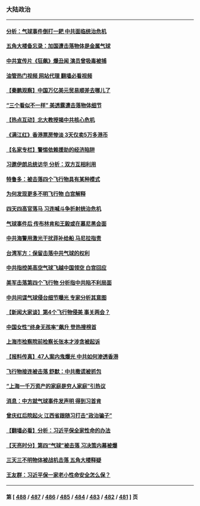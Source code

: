 ### 大陆政治
---
#### [分析：气球事件倒打一耙 中共面临统治危机](../../pages/ncid277/n13929035.md?02141245) 
#### [五角大楼备忘录：加国遭击落物体是金属气球](../../pages/ncid277/n13929225.md?02141245) 
#### [中共宣传片《狂飙》爆丑闻 演员曾吸毒被捕](../../pages/ncid277/n13929227.md?02141245) 
#### [油管热门视频 网站代理 翻墙必看视频](http://138.2.39.72:81/youtube.html?epic-marker?02141245)
#### [【秦鹏观察】中国万亿美元贸易顺差去哪儿了](../../pages/ncid277/n13929231.md?02141245) 
#### [“三个看似不一样” 美透露遭击落物体细节](../../pages/ncid277/n13929144.md?02141245) 
#### [【热点互动】北大教授揭中共核心危机](../../pages/ncid277/n13929201.md?02141245) 
#### [《满江红》香港票房惨淡 3天仅卖5万多港币](../../pages/ncid277/n13929190.md?02141245) 
#### [【名家专栏】警惕依赖援助的经济陷阱](../../pages/ncid277/n13928980.md?02141245) 
#### [习邀伊朗总统访华 分析：双方互相利用](../../pages/ncid277/n13928889.md?02141245) 
#### [特鲁多：被击落四个飞行物具有某种模式](../../pages/ncid277/n13929150.md?02141245) 
#### [为何发现更多不明飞行物 白宫解释](../../pages/ncid277/n13929133.md?02141245) 
#### [四天四高官落马 习连喊斗争折射统治危机](../../pages/ncid277/n13929129.md?02141245) 
#### [气球事件后 传布林肯和王毅或在慕尼黑会面](../../pages/ncid277/n13929115.md?02141245) 
#### [中共海警用激光干扰菲补给船 马尼拉指责](../../pages/ncid277/n13929037.md?02141245) 
#### [台湾军方：保留击落中共气球的权利](../../pages/ncid277/n13929055.md?02141245) 
#### [中共指控美高空气球飞越中国领空 白宫回应](../../pages/ncid277/n13929008.md?02141245) 
#### [美军击落第四个飞行物 分析指中共陷不利局面](../../pages/ncid277/n13929025.md?02141245) 
#### [中共间谍气球侵台细节曝光 专家分析其意图](../../pages/ncid277/n13928906.md?02141245) 
#### [【新闻大家谈】第4个飞行物侵美 事关两会？](../../pages/ncid277/n13928592.md?02141245) 
#### [中国女性“终身无孩率”飙升 登热搜榜首](../../pages/ncid277/n13928873.md?02141245) 
#### [上海市检察院前检察长张本才涉贪被起诉](../../pages/ncid277/n13928827.md?02141245) 
#### [【报料传真】47人案内鬼爆光 中共如何渗透香港](../../pages/ncid277/n13928640.md?02141245) 
#### [飞行物接连被击落 舒默：中共撒谎被抓包](../../pages/ncid277/n13928471.md?02141245) 
#### [“上海一千万资产的家庭是穷人家庭”引热议](../../pages/ncid277/n13928623.md?02141245) 
#### [消息：中方就气球事件发声明 得到习首肯](../../pages/ncid277/n13928606.md?02141245) 
#### [曾庆红后院起火 江西省跟随习打击“政治骗子”](../../pages/ncid277/n13928296.md?02141245) 
#### [【翻墙必看】分析：习近平保全家性命的办法](../../pages/ncid277/n13928468.md?02141245) 
#### [【天亮时分】第四“气球”被击落 习决策内幕被爆](../../pages/ncid277/n13928361.md?02141245) 
#### [三天三不明物体被战机击落 五角大楼释疑](../../pages/ncid277/n13928450.md?02141245) 
#### [王友群：习近平保一家老小性命安全怎么保？](../../pages/ncid277/n13928422.md?02141245) 

---
#### 第 [ [488](./488.md?02141245) / [487](./487.md?02141245) / [486](./486.md?02141245) / [485](./485.md?02141245) / [484](./484.md?02141245) / [483](./483.md?02141245) / [482](./482.md?02141245) / [481](./481.md?02141245) ] 页
